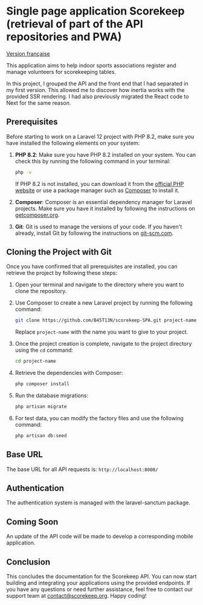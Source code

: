 # Single page application Scorekeep (retrieval of part of the API repositories and PWA)

[Version française](/README.md)

This application aims to help indoor sports associations register and manage volunteers for scorekeeping tables.

In this project, I grouped the API and the front end that I had separated in my first version.
This allowed me to discover how inertia works with the provided SSR rendering.
I had also previously migrated the React code to Next for the same reason.

## Prerequisites

Before starting to work on a Laravel 12 project with PHP 8.2, make sure you have installed the following elements on your system:

1. **PHP 8.2**: Make sure you have PHP 8.2 installed on your system. You can check this by running the following command in your terminal:

    ```bash
    php -v
    ```

    If PHP 8.2 is not installed, you can download it from the [official PHP website](https://www.php.net/downloads.php) or use a package manager such as [Composer](https://getcomposer.org/) to install it.

2. **Composer**: Composer is an essential dependency manager for Laravel projects. Make sure you have it installed by following the instructions on [getcomposer.org](https://getcomposer.org/download/).

3. **Git**: Git is used to manage the versions of your code. If you haven't already, install Git by following the instructions on [git-scm.com](https://git-scm.com/book/en/v2/Getting-Started-Installing-Git).

## Cloning the Project with Git

Once you have confirmed that all prerequisites are installed, you can retrieve the project by following these steps:

1. Open your terminal and navigate to the directory where you want to clone the repository.

2. Use Composer to create a new Laravel project by running the following command:

    ```bash
    git clone https://github.com/B45T13N/scorekeep-SPA.git project-name
    ```

    Replace `project-name` with the name you want to give to your project.

3. Once the project creation is complete, navigate to the project directory using the `cd` command:

    ```bash
    cd project-name
    ```

4. Retrieve the dependencies with Composer:

    ```bash
    php composer install
    ```

5. Run the database migrations:

    ```bash
    php artisan migrate
    ```

6. For test data, you can modify the factory files and use the following command:

    ```bash
    php artisan db:seed
    ```

## Base URL

The base URL for all API requests is: `http://localhost:8000/`

## Authentication

The authentication system is managed with the laravel-sanctum package.

## Coming Soon

An update of the API code will be made to develop a corresponding mobile application.

## Conclusion

This concludes the documentation for the Scorekeep API. You can now start building and integrating your applications using the provided endpoints. If you have any questions or need further assistance, feel free to contact our support team at contact@scorekeep.org. Happy coding!
